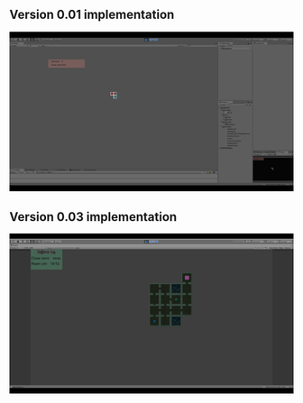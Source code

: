 ## Version 0.01 implementation 

![Gif version 00.1](https://github.com/Shichifu-gd/DungeonGeneration/blob/master/Gif/Gif%20version%2000.1.gif)

## Version 0.03 implementation 

![Gif version 00.3.gif](https://github.com/Shichifu-gd/DungeonGeneration/blob/master/Gif/Gif%20version%2000.3.gif)
